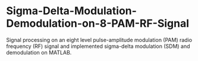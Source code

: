 # Sigma-Delta-Modulation-Demodulation-on-8-PAM-RF-Signal
Signal processing on an eight level pulse-amplitude modulation (PAM) radio frequency (RF) signal and implemented sigma-delta modulation (SDM) and demodulation on MATLAB.
